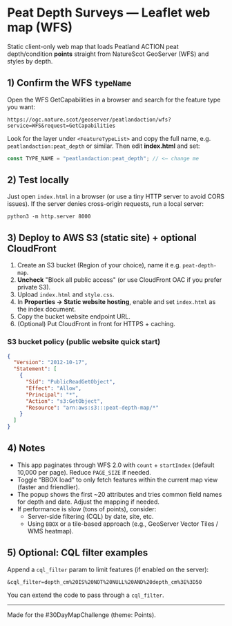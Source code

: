 
# Peat Depth Surveys — Leaflet web map (WFS)

Static client-only web map that loads Peatland ACTION peat depth/condition **points** straight from NatureScot GeoServer (WFS) and styles by depth.

## 1) Confirm the WFS `typeName`
Open the WFS GetCapabilities in a browser and search for the feature type you want:
```
https://ogc.nature.scot/geoserver/peatlandaction/wfs?service=WFS&request=GetCapabilities
```
Look for the layer under `<FeatureTypeList>` and copy the full name, e.g. `peatlandaction:peat_depth` or similar.
Then edit **index.html** and set:
```js
const TYPE_NAME = "peatlandaction:peat_depth"; // <— change me
```

## 2) Test locally
Just open `index.html` in a browser (or use a tiny HTTP server to avoid CORS issues).
If the server denies cross-origin requests, run a local server:
```
python3 -m http.server 8000
```

## 3) Deploy to AWS S3 (static site) + optional CloudFront
1. Create an S3 bucket (Region of your choice), name it e.g. `peat-depth-map`.
2. **Uncheck** "Block all public access" (or use CloudFront OAC if you prefer private S3).
3. Upload `index.html` and `style.css`.
4. In **Properties → Static website hosting**, enable and set `index.html` as the index document.
5. Copy the bucket website endpoint URL.
6. (Optional) Put CloudFront in front for HTTPS + caching.

### S3 bucket policy (public website quick start)
```json
{
  "Version": "2012-10-17",
  "Statement": [
    {
      "Sid": "PublicReadGetObject",
      "Effect": "Allow",
      "Principal": "*",
      "Action": "s3:GetObject",
      "Resource": "arn:aws:s3:::peat-depth-map/*"
    }
  ]
}
```

## 4) Notes
- This app paginates through WFS 2.0 with `count` + `startIndex` (default 10,000 per page). Reduce `PAGE_SIZE` if needed.
- Toggle “BBOX load” to only fetch features within the current map view (faster and friendlier).
- The popup shows the first ~20 attributes and tries common field names for depth and date. Adjust the mapping if needed.
- If performance is slow (tons of points), consider:
  - Server-side filtering (CQL) by date, site, etc.
  - Using `BBOX` or a tile-based approach (e.g., GeoServer Vector Tiles / WMS heatmap).

## 5) Optional: CQL filter examples
Append a `cql_filter` param to limit features (if enabled on the server):
```
&cql_filter=depth_cm%20IS%20NOT%20NULL%20AND%20depth_cm%3E%3D50
```
You can extend the code to pass through a `cql_filter`.

---
Made for the #30DayMapChallenge (theme: Points).
